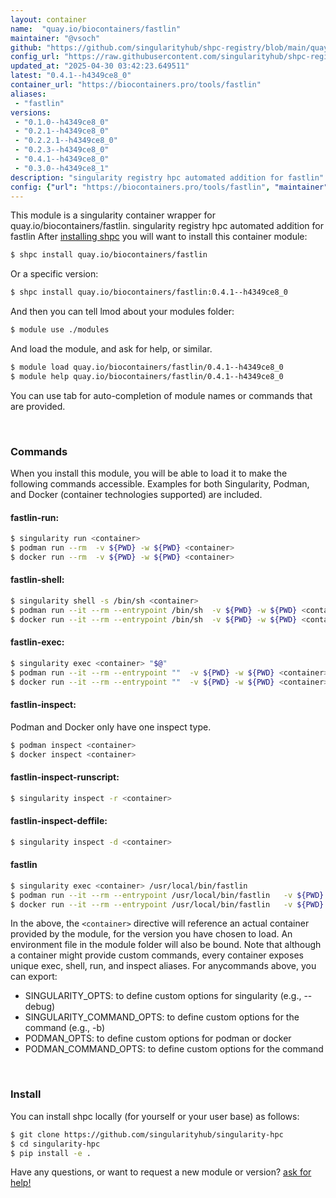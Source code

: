 ```yaml
---
layout: container
name:  "quay.io/biocontainers/fastlin"
maintainer: "@vsoch"
github: "https://github.com/singularityhub/shpc-registry/blob/main/quay.io/biocontainers/fastlin/container.yaml"
config_url: "https://raw.githubusercontent.com/singularityhub/shpc-registry/main/quay.io/biocontainers/fastlin/container.yaml"
updated_at: "2025-04-30 03:42:23.649511"
latest: "0.4.1--h4349ce8_0"
container_url: "https://biocontainers.pro/tools/fastlin"
aliases:
 - "fastlin"
versions:
 - "0.1.0--h4349ce8_0"
 - "0.2.1--h4349ce8_0"
 - "0.2.2.1--h4349ce8_0"
 - "0.2.3--h4349ce8_0"
 - "0.4.1--h4349ce8_0"
 - "0.3.0--h4349ce8_1"
description: "singularity registry hpc automated addition for fastlin"
config: {"url": "https://biocontainers.pro/tools/fastlin", "maintainer": "@vsoch", "description": "singularity registry hpc automated addition for fastlin", "latest": {"0.4.1--h4349ce8_0": "sha256:adf2c4dfd96c114ff2f544290520f1e76f5e6d88b7b702a211f6acacc3d552cb"}, "tags": {"0.1.0--h4349ce8_0": "sha256:93de3f55be37f5e365a5ab5436cbfa2cfe7ee48c79fb64e2cb86cfddfedafb9f", "0.2.1--h4349ce8_0": "sha256:b565e47d99a9caa196133d230a98fae92a30e3ad0d40721782efa0be12f33f99", "0.2.2.1--h4349ce8_0": "sha256:e63c487d1435dc1b1d420db34e6f4251492cd59a471cdac4813fae15b53c428c", "0.2.3--h4349ce8_0": "sha256:02b64254f7a4c187b2c268fb4dfe88d38e66c241b86f0a9e131bbaa397d133c5", "0.4.1--h4349ce8_0": "sha256:adf2c4dfd96c114ff2f544290520f1e76f5e6d88b7b702a211f6acacc3d552cb", "0.3.0--h4349ce8_1": "sha256:1308699a30d62dab5e6d0851f550618d3e627babe95316e7869f22ee98a57bed"}, "docker": "quay.io/biocontainers/fastlin", "aliases": {"fastlin": "/usr/local/bin/fastlin"}}
---
```


This module is a singularity container wrapper for quay.io/biocontainers/fastlin.
singularity registry hpc automated addition for fastlin
After [installing shpc](#install) you will want to install this container module:


```bash
$ shpc install quay.io/biocontainers/fastlin
```

Or a specific version:

```bash
$ shpc install quay.io/biocontainers/fastlin:0.4.1--h4349ce8_0
```

And then you can tell lmod about your modules folder:

```bash
$ module use ./modules
```

And load the module, and ask for help, or similar.

```bash
$ module load quay.io/biocontainers/fastlin/0.4.1--h4349ce8_0
$ module help quay.io/biocontainers/fastlin/0.4.1--h4349ce8_0
```

You can use tab for auto-completion of module names or commands that are provided.

<br>

### Commands

When you install this module, you will be able to load it to make the following commands accessible.
Examples for both Singularity, Podman, and Docker (container technologies supported) are included.

#### fastlin-run:

```bash
$ singularity run <container>
$ podman run --rm  -v ${PWD} -w ${PWD} <container>
$ docker run --rm  -v ${PWD} -w ${PWD} <container>
```

#### fastlin-shell:

```bash
$ singularity shell -s /bin/sh <container>
$ podman run --it --rm --entrypoint /bin/sh  -v ${PWD} -w ${PWD} <container>
$ docker run --it --rm --entrypoint /bin/sh  -v ${PWD} -w ${PWD} <container>
```

#### fastlin-exec:

```bash
$ singularity exec <container> "$@"
$ podman run --it --rm --entrypoint ""  -v ${PWD} -w ${PWD} <container> "$@"
$ docker run --it --rm --entrypoint ""  -v ${PWD} -w ${PWD} <container> "$@"
```

#### fastlin-inspect:

Podman and Docker only have one inspect type.

```bash
$ podman inspect <container>
$ docker inspect <container>
```

#### fastlin-inspect-runscript:

```bash
$ singularity inspect -r <container>
```

#### fastlin-inspect-deffile:

```bash
$ singularity inspect -d <container>
```


#### fastlin

```bash
$ singularity exec <container> /usr/local/bin/fastlin
$ podman run --it --rm --entrypoint /usr/local/bin/fastlin   -v ${PWD} -w ${PWD} <container> -c " $@"
$ docker run --it --rm --entrypoint /usr/local/bin/fastlin   -v ${PWD} -w ${PWD} <container> -c " $@"
```



In the above, the `<container>` directive will reference an actual container provided
by the module, for the version you have chosen to load. An environment file in the
module folder will also be bound. Note that although a container
might provide custom commands, every container exposes unique exec, shell, run, and
inspect aliases. For anycommands above, you can export:

 - SINGULARITY_OPTS: to define custom options for singularity (e.g., --debug)
 - SINGULARITY_COMMAND_OPTS: to define custom options for the command (e.g., -b)
 - PODMAN_OPTS: to define custom options for podman or docker
 - PODMAN_COMMAND_OPTS: to define custom options for the command

<br>

### Install

You can install shpc locally (for yourself or your user base) as follows:

```bash
$ git clone https://github.com/singularityhub/singularity-hpc
$ cd singularity-hpc
$ pip install -e .
```

Have any questions, or want to request a new module or version? [ask for help!](https://github.com/singularityhub/singularity-hpc/issues)